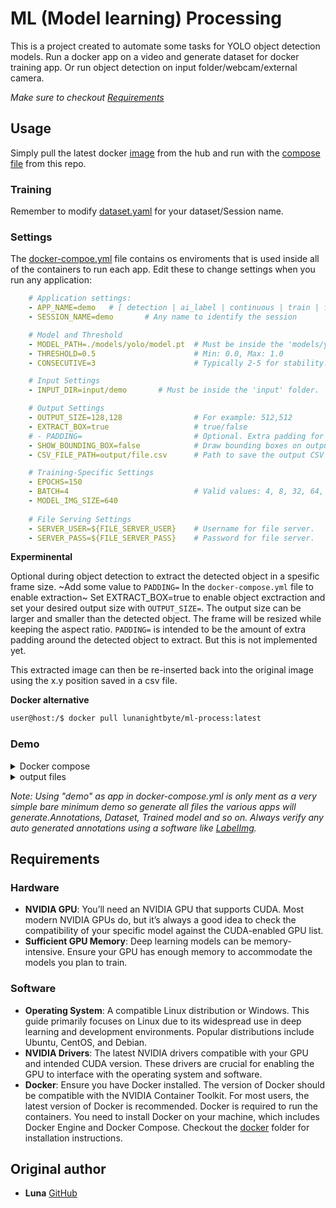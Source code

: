 # ML (Model learning) Processing

This is a project created to automate some tasks for YOLO object detection models. 
Run a docker app on a video and generate dataset for docker training app. Or run object detection on input folder/webcam/external camera.

_Make sure to checkout [Requirements](https://github.com/luna-nightbyte/ML-process/tree/main?tab=readme-ov-file#requirements)_
## Usage
Simply pull the latest docker [image](https://hub.docker.com/r/lunanightbyte/ml-process/tags?name=latest) from the hub and run with the [compose file](https://github.com/luna-nightbyte/ML-process/blob/main/docker-compose.yml) from this repo.
### Training
Remember to modify [dataset.yaml](https://github.com/luna-nightbyte/ML-process/blob/main/local/dataset.yaml) for your dataset/Session name. 


### Settings
The [docker-compoe.yml](https://github.com/luna-nightbyte/ML-process/blob/main/docker-compose.yml) file contains os enviroments that is used inside all of the containers to run each app. 
Edit these to change settings when you run any application:
```docker-compose.yml
    # Application settings:
    - APP_NAME=demo   # [ detection | ai_label | continuous | train | frame_insert ]
    - SESSION_NAME=demo       # Any name to identify the session

    # Model and Threshold
    - MODEL_PATH=./models/yolo/model.pt  # Must be inside the 'models/yolo' folder.
    - THRESHOLD=0.5                      # Min: 0.0, Max: 1.0
    - CONSECUTIVE=3                      # Typically 2-5 for stability.

    # Input Settings
    - INPUT_DIR=input/demo       # Must be inside the 'input' folder.

    # Output Settings
    - OUTPUT_SIZE=128,128                # For example: 512,512
    - EXTRACT_BOX=true                   # true/false
    # - PADDING=                         # Optional. Extra padding for image extraction (not fully implemented yet).
    - SHOW_BOUNDING_BOX=false            # Draw bounding boxes on output frames (true/false).
    - CSV_FILE_PATH=output/file.csv      # Path to save the output CSV file.

    # Training-Specific Settings
    - EPOCHS=150                         
    - BATCH=4                            # Valid values: 4, 8, 32, 64, etc. Higher values require more GPU VRAM.
    - MODEL_IMG_SIZE=640
    
    # File Serving Settings
    - SERVER_USER=${FILE_SERVER_USER}    # Username for file server.
    - SERVER_PASS=${FILE_SERVER_PASS}    # Password for file server.
```

__Experminental__

Optional during object detection to extract the detected object in a spesific frame size. ~Add some value to `PADDING=` In the `docker-compose.yml` file to enable extraction~ Set EXTRACT_BOX=true to enable object exctraction and set your desired output size with `OUTPUT_SIZE=`. The output size can be larger and smaller than the detected object. The frame will be resized while keeping the aspect ratio.
`PADDING=` is intended to be the amount of extra padding around the detected object to extract. But this is not implemented yet. 

This extracted image can then be re-inserted back into the original image using the x.y position saved in a csv file. 

__Docker alternative__
```bash
user@host:/$ docker pull lunanightbyte/ml-process:latest
```

### Demo
<details>
<summary>
Docker compose</summary>

```bash
user@host:/$ git clone https://github.com/luna-nightbyte/ML-process
user@host:/$ cd ./ML-process
user@host:/ML-process$ docker compose up ML-process

[+] Running 1/0
 ✔ Container ml-processor  Recreated                                                                                                                                                                                                                                                                                               0.0s 
Attaching to ml-processor
ml-processor  | 
ml-processor  | ==========
ml-processor  | == CUDA ==
ml-processor  | ==========
ml-processor  | 
ml-processor  | CUDA Version 12.1.1
ml-processor  | 
ml-processor  | Container image Copyright (c) 2016-2023, NVIDIA CORPORATION & AFFILIATES. All rights reserved.
ml-processor  | 
ml-processor  | This container image and its contents are governed by the NVIDIA Deep Learning Container License.
ml-processor  | By pulling and using the container, you accept the terms and conditions of this license:
ml-processor  | https://developer.nvidia.com/ngc/nvidia-deep-learning-container-license
ml-processor  | 
ml-processor  | A copy of this license is made available in this container at /NGC-DL-CONTAINER-LICENSE for your convenience.
ml-processor  | 
ml-processor  | Creating new Ultralytics Settings v0.0.6 file ✅ 
ml-processor  | View Ultralytics Settings with 'yolo settings' or at '/root/.config/Ultralytics/settings.json'
ml-processor  | Update Settings with 'yolo settings key=value', i.e. 'yolo settings runs_dir=path/to/dir'. For help see https://docs.ultralytics.com/quickstart/#ultralytics-settings.
ml-processor  | Processing: ./data/input/demo/171044-844787782_tiny.mp4
ml-processor  | Loading model
ml-processor  | GPU Name: NVIDIA GeForce GTX 1660 Ti
ml-processor  | 
ml-processor  | Loaded to GPU!
ml-processor  | Recording saved: ./data/output/demo/171044-844787782_tiny.mp4
ml-processor  | Recording saved: ./data/output/demo/E_171044-844787782_tiny.mp4
ml-processor  | Processing: ./data/input/demo/girl-1867092_1280.jpg
ml-processor  | Saving image to ./data/output/demo/girl-1867092_1280.jpg
ml-processor  | Saving image to ./data/output/demo/girl-1867092_1280.jpg
ml-processor  | Processing: ./data/input/demo/202718-918779955_medium.mp4
ml-processor  | Recording saved: ./data/output/demo/202718-918779955_medium.mp4
ml-processor  | Recording saved: ./data/output/demo/E_202718-918779955_medium.mp4
ml-processor  | Processing: ./data/input/demo/man-3803551_1280.jpg
ml-processor  | Saving image to ./data/output/demo/man-3803551_1280.jpg
ml-processor  | Saving image to ./data/output/demo/man-3803551_1280.jpg
ml-processor  | Processing: ./data/input/demo/171044-844787782_tiny.mp4
ml-processor  | Processing: ./data/input/demo/girl-1867092_1280.jpg
ml-processor  | Processing: ./data/input/demo/202718-918779955_medium.mp4
ml-processor  | Processing: ./data/input/demo/man-3803551_1280.jpg
100%|██████████| 755k/755k [00:00<00:00, 10.3MB/s]
train: Scanning /usr/src/app/datasets/train/demo/train/labels... 2327 images, 0 backgrounds, 0 corrupt: 100%|██████████| 2327/2327 [00:00<00:00, 3589.75it/s]
val: Scanning /usr/src/app/datasets/train/demo/val/labels... 1571 images, 0 backgrounds, 0 corrupt:     100%|██████████| 1571/1571 [00:00<00:00, 2951.12it/s]
        1/2      3.71G     0.4086     0.7891     0.8887          9        640:                          100%|██████████| 146/146 [00:35<00:00,  4.17it/s]
                 Class     Images  Instances      Box(P          R      mAP50  mAP50-95):               100%|██████████| 50/50 [00:05<00:00,  8.70it/s]
        2/2      3.73G     0.3184     0.3344     0.8527         15        640:                          100%|██████████| 146/146 [00:34<00:00,  4.19it/s]
                 Class     Images  Instances      Box(P          R      mAP50  mAP50-95):               100%|██████████| 50/50 [00:05<00:00,  9.28it/s]
                 Class     Images  Instances      Box(P          R      mAP50  mAP50-95):               100%|██████████| 50/50 [00:05<00:00,  9.17it/s]

```
</details>

<details>
<summary>
output files</summary>
  
```
├── datasets
│   ├── annotations
│   │   ├── labelImg
│   │   │   └── demo  [4760 entries exceeds filelimit, not opening dir]
│   │   └── ultralytics
│   │       └── demo
│   │           ├── images  [2380 entries exceeds filelimit, not opening dir]
│   │           └── labels  [2380 entries exceeds filelimit, not opening dir]
│   └── train
│       └── demo
│           ├── train
│           │   ├── images  [2327 entries exceeds filelimit, not opening dir]
│           │   ├── labels  [2327 entries exceeds filelimit, not opening dir]
│           │   └── labels.cache
│           └── val
│               ├── images  [1571 entries exceeds filelimit, not opening dir]
│               ├── labels  [1571 entries exceeds filelimit, not opening dir]
│               └── labels.cache
├── demo
│   ├── 171044-844787782_tiny.mp4
│   ├── 202718-918779955_medium.mp4
│   ├── girl-1867092_1280.jpg
│   └── man-3803551_1280.jpg
├── local
│   ├── demo.pt
│   ├── runs
│   │   └── detect
│   │       └── train
│   │           ├── args.yaml
│   │           ├── confusion_matrix_normalized.png
│   │           ├── confusion_matrix.png
│   │           ├── F1_curve.png
│   │           ├── labels_correlogram.jpg
│   │           ├── labels.jpg
│   │           ├── P_curve.png
│   │           ├── PR_curve.png
│   │           ├── R_curve.png
│   │           ├── results.csv
│   │           ├── results.png
│   │           ├── train_batch0.jpg
│   │           ├── train_batch1.jpg
│   │           ├── train_batch2.jpg
│   │           ├── val_batch0_labels.jpg
│   │           ├── val_batch0_pred.jpg
│   │           ├── val_batch1_labels.jpg
│   │           ├── val_batch1_pred.jpg
│   │           ├── val_batch2_labels.jpg
│   │           ├── val_batch2_pred.jpg
│   │           └── weights
│   │               ├── best.pt
│   │               └── last.pt
├── models
│   ├── classes.txt
│   └── yolo
│       └── model.pt
├── output
│   ├── demo
│   │   ├── 171044-844787782_tiny.mp4
│   │   ├── 202718-918779955_medium.mp4
│   │   ├── E_171044-844787782_tiny.mp4
│   │   ├── E_202718-918779955_medium.mp4
│   │   ├── E_girl-1867092_1280.jpg
│   │   ├── E_man-3803551_1280.jpg
│   │   ├── girl-1867092_1280.jpg
│   │   └── man-3803551_1280.jpg
│   └── file.csv
```
</details>


*Note: Using "demo" as app in docker-compose.yml is only ment as a very simple bare minimum demo so generate all files the various apps will generate.Annotations, Dataset, Trained model and so on. Always verify any auto generated annotations using a software like [LabelImg](https://github.com/HumanSignal/labelImg).*

## Requirements
### Hardware
- __NVIDIA GPU__: You’ll need an NVIDIA GPU that supports CUDA. Most modern NVIDIA GPUs do, but it’s always a good idea to check the compatibility of your specific model against the CUDA-enabled GPU list.
- __Sufficient GPU Memory__: Deep learning models can be memory-intensive. Ensure your GPU has enough memory to accommodate the models you plan to train.
### Software
- __Operating System__: A compatible Linux distribution or Windows. This guide primarily focuses on Linux due to its widespread use in deep learning and development environments. Popular distributions include Ubuntu, CentOS, and Debian.
- __NVIDIA Drivers__: The latest NVIDIA drivers compatible with your GPU and intended CUDA version. These drivers are crucial for enabling the GPU to interface with the operating system and software.
- __Docker__: Ensure you have Docker installed. The version of Docker should be compatible with the NVIDIA Container Toolkit. For most users, the latest version of Docker is recommended.
Docker is required to run the containers. You need to install Docker on your machine, which includes Docker Engine and Docker Compose.
Checkout the [docker](https://github.com/luna-nightbyte/ML-process/tree/main/docker) folder for installation instructions.


## Original author
- **Luna** [GitHub](https://github.com/luna-nightbyte)

